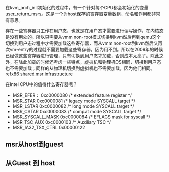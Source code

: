 在kvm_arch_init初始化的过程中，有一个针对每个CPU都会初始化的变量user_return_msrs。这是一个为host保存的寄存器变量数组，命名和作用都非常有意思。

存在一些寄存器只工作在用户态，也就是在用户态才需要进行读写操作，在内核态是没有用处的。所以只需要从vmm non-root模式切换到kvm然后再到qemu这个切换到用户态过程中才需要加载这些寄存器，而从vmm non-root到kvm然后又再次vm-entry的过程就不需要加载这些寄存器，因为用不到。所以在2009年的时候已经做这些寄存器进行管理，只有切换到用户态才加载，否则成本太高了。除此之外，在除此加载的时候还考虑一些特点，虚拟机和物理机OS相同，切换到用户态也不需要加载；同样的从物理机切换到虚拟机也不需要加载，因为他们相同。ref[x86 shared msr infrastructure](https://lore.kernel.org/lkml/1253105134-8862-4-git-send-email-avi@redhat.com/)

在Intel CPU中的值得什么寄存器呢？
- MSR_EFER：            0xc0000080 /* extended feature register */
- MSR_STAR              0xc0000081 /* legacy mode SYSCALL target */
- MSR_LSTAR             0xc0000082 /* long mode SYSCALL target */
- MSR_CSTAR             0xc0000083 /* compat mode SYSCALL target */
- MSR_SYSCALL_MASK      0xc0000084 /* EFLAGS mask for syscall */
- MSR_TSC_AUX           0xc0000103 /* Auxiliary TSC */
- MSR_IA32_TSX_CTRL     0x00000122 


## msr从host到guest
## 从Guest 到 host